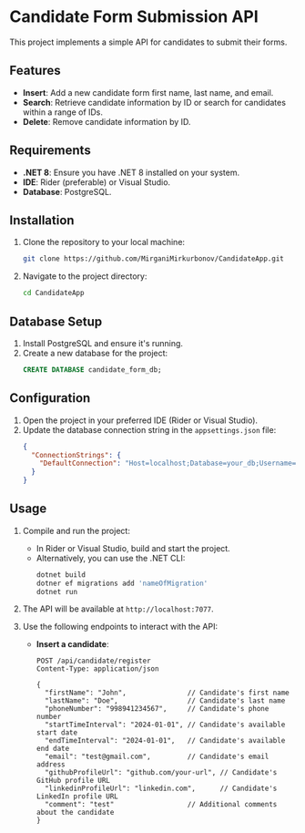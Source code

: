 # Candidate Form Submission API

This project implements a simple API for candidates to submit their forms.
## Features

- **Insert**: Add a new candidate form first name, last name, and email.
- **Search**: Retrieve candidate information by ID or search for candidates within a range of IDs.
- **Delete**: Remove candidate information by ID.

## Requirements

- **.NET 8**: Ensure you have .NET 8 installed on your system.
- **IDE**: Rider (preferable) or Visual Studio.
- **Database**: PostgreSQL.

## Installation

1. Clone the repository to your local machine:
    ```sh
    git clone https://github.com/MirganiMirkurbonov/CandidateApp.git
    ```
2. Navigate to the project directory:
    ```sh
    cd CandidateApp
    ```

## Database Setup

1. Install PostgreSQL and ensure it's running.
2. Create a new database for the project:
    ```sql
    CREATE DATABASE candidate_form_db;
    ```
## Configuration

1. Open the project in your preferred IDE (Rider or Visual Studio).
2. Update the database connection string in the `appsettings.json` file:
    ```json
    {
      "ConnectionStrings": {
        "DefaultConnection": "Host=localhost;Database=your_db;Username=your_username;Password=your_password"
      }
    }
    ```

## Usage

1. Compile and run the project:
    - In Rider or Visual Studio, build and start the project.
    - Alternatively, you can use the .NET CLI:
      ```sh
      dotnet build
      dotner ef migrations add 'nameOfMigration'
      dotnet run
      ```

2. The API will be available at `http://localhost:7077`.

3. Use the following endpoints to interact with the API:

    - **Insert a candidate**:
        ```http
        POST /api/candidate/register
        Content-Type: application/json

        {
          "firstName": "John",               // Candidate's first name
          "lastName": "Doe",                 // Candidate's last name
          "phoneNumber": "998941234567",     // Candidate's phone number
          "startTimeInterval": "2024-01-01", // Candidate's available start date
          "endTimeInterval": "2024-01-01",   // Candidate's available end date
          "email": "test@gmail.com",         // Candidate's email address
          "githubProfileUrl": "github.com/your-url", // Candidate's GitHub profile URL
          "linkedinProfileUrl": "linkedin.com",      // Candidate's LinkedIn profile URL
          "comment": "test"                  // Additional comments about the candidate
        }
        ```
